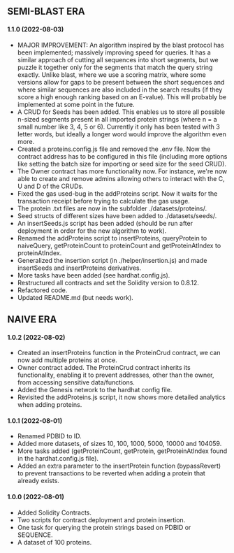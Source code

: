 ## SEMI-BLAST ERA
#### 1.1.0 (2022-08-03)

- MAJOR IMPROVEMENT: An algorithm inspired by the blast protocol has been implemented; massively improving speed for queries. It has a similar approach of cutting all sequences into short segments, but we puzzle it together only for the segments that match the query string exactly. Unlike blast, where we use a scoring matrix, where some versions allow for gaps to be present between the short sequences and where similar sequences are also included in the search results (if they score a high enough ranking based on an E-value). This will probably be implemented at some point in the future.
- A CRUD for Seeds has been added. This enables us to store all possible n-sized segments present in all imported protein strings (where n = a small number like 3, 4, 5 or 6). Currently it only has been tested with 3 letter words, but ideally a longer word would improve the algorithm even more.
- Created a proteins.config.js file and removed the .env file. Now the contract address has to be configured in this file (including more options like setting the batch size for importing or seed size for the seed CRUD).
- The Owner contract has more functionality now. For instance, we're now able to create and remove admins allowing others to interact with the C, U and D of the CRUDs.
- Fixed the gas used-bug in the addProteins script. Now it waits for the transaction receipt before trying to calculate the gas usage.
- The protein .txt files are now in the subfolder ./datasets/proteins/.
- Seed structs of different sizes have been added to ./datasets/seeds/.
- An insertSeeds.js script has been added (should be run after deployment in order for the new algorithm to work).
- Renamed the addProteins script to insertProteins, queryProtein to naiveQuery, getProteinCount to proteinCount and getProteinAtIndex to proteinAtIndex.
- Generalized the insertion script (in ./helper/insertion.js) and made insertSeeds and insertProteins derivatives.
- More tasks have been added (see hardhat.config.js).
- Restructured all contracts and set the Solidity version to 0.8.12.
- Refactored code.
- Updated README.md (but needs work).

## NAIVE ERA
#### 1.0.2 (2022-08-02)

- Created an insertProteins function in the ProteinCrud contract, we can now add multiple proteins at once.
- Owner contract added. The ProteinCrud contract inherits its functionality, enabling it to prevent addresses, other than the owner, from accessing sensitive data/functions.
- Added the Genesis network to the hardhat config file.
- Revisited the addProteins.js script, it now shows more detailed analytics when adding proteins.

#### 1.0.1 (2022-08-01)

- Renamed PDBID to ID.
- Added more datasets, of sizes 10, 100, 1000, 5000, 10000 and 104059.
- More tasks added (getProteinCount, getProtein, getProteinAtIndex found in the hardhat.config.js file).
- Added an extra parameter to the insertProtein function (bypassRevert) to prevent transactions to be reverted when adding a protein that already exists.

#### 1.0.0 (2022-08-01)

- Added Solidity Contracts.
- Two scripts for contract deployment and protein insertion.
- One task for querying the protein strings based on PDBID or SEQUENCE.
- A dataset of 100 proteins.
